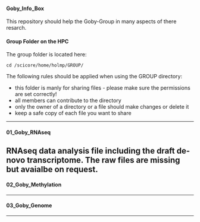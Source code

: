#### Goby_Info_Box

This repository should help the Goby-Group in many aspects of there resarch.

#### Group Folder on the HPC

The group folder is located here:

```unix
cd /scicore/home/holmp/GROUP/
```

The following rules should be applied when using the GROUP directory:

  * this folder is manly for sharing files - please make sure the permissions are set correctly!
  * all members can contribute to the directory
  * only the owner of a directory or a file should make changes or delete it
  * keep a safe copy of each file you want to share

---
#### 01_Goby_RNAseq
RNAseq data analysis file including the draft de-novo transcriptome. The raw files are missing but avaialbe on request.
---
#### 02_Goby_Methylation
---
#### 03_Goby_Genome
---

